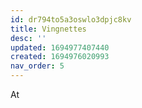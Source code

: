 ```yaml
---
id: dr794to5a3oswlo3dpjc8kv
title: Vingnettes
desc: ''
updated: 1694977407440
created: 1694976020993
nav_order: 5
---
```

At 
